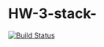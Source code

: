 # HW-3-stack-


[![Build Status](https://travis-ci.org/GolubDobra/HW-3-stack-.svg?branch=master)](https://travis-ci.org/GolubDobra/HW-3-stack-)

